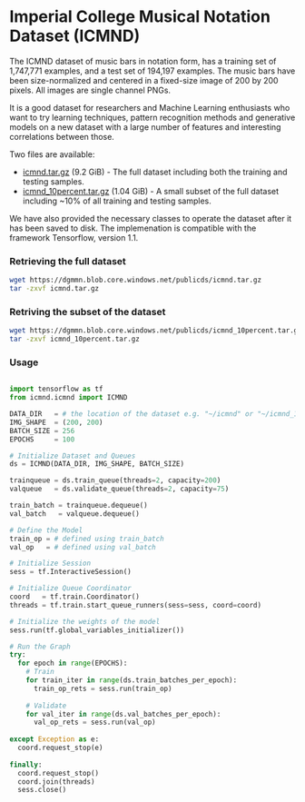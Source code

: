 # Imperial College Musical Notation Dataset (ICMND)

The ICMND dataset of music bars in notation form, has a training set of 1,747,771 examples, and a test set of 194,197 examples. The music bars have been size-normalized and centered in a fixed-size image of 200 by 200 pixels. All images are single channel PNGs.

It is a good dataset for researchers and Machine Learning enthusiasts who want to try learning techniques, pattern recognition methods and generative models on a new dataset with a large number of features and interesting correlations between those.

Two files are available:

- [icmnd.tar.gz](https://dgmmn.blob.core.windows.net/publicds/icmnd.tar.gz) (9.2 GiB) - The full dataset including both the training and testing samples.
- [icmnd_10percent.tar.gz](https://dgmmn.blob.core.windows.net/publicds/icmnd_10percent.tar.gz) (1.04 GiB) - A small subset of the full dataset including ~10% of all training and testing samples.

We have also provided the necessary classes to operate the dataset after it has been saved to disk. The implemenation is compatible with the framework Tensorflow, version 1.1.

### Retrieving the full dataset
```bash
wget https://dgmmn.blob.core.windows.net/publicds/icmnd.tar.gz
tar -zxvf icmnd.tar.gz
```

### Retriving the subset of the dataset
```bash
wget https://dgmmn.blob.core.windows.net/publicds/icmnd_10percent.tar.gz
tar -zxvf icmnd_10percent.tar.gz
```

### Usage

```python

import tensorflow as tf
from icmnd.icmnd import ICMND

DATA_DIR   = # the location of the dataset e.g. "~/icmnd" or "~/icmnd_10percent"
IMG_SHAPE  = (200, 200)
BATCH_SIZE = 256
EPOCHS     = 100

# Initialize Dataset and Queues
ds = ICMND(DATA_DIR, IMG_SHAPE, BATCH_SIZE)

trainqueue = ds.train_queue(threads=2, capacity=200)
valqueue   = ds.validate_queue(threads=2, capacity=75)

train_batch = trainqueue.dequeue()
val_batch   = valqueue.dequeue()

# Define the Model
train_op = # defined using train_batch
val_op   = # defined using val_batch

# Initialize Session
sess = tf.InteractiveSession()

# Initialize Queue Coordinator
coord   = tf.train.Coordinator()
threads = tf.train.start_queue_runners(sess=sess, coord=coord)

# Initialize the weights of the model
sess.run(tf.global_variables_initializer())

# Run the Graph
try:
  for epoch in range(EPOCHS):
    # Train
    for train_iter in range(ds.train_batches_per_epoch):
      train_op_rets = sess.run(train_op)
      
    # Validate
    for val_iter in range(ds.val_batches_per_epoch):
      val_op_rets = sess.run(val_op)
      
except Exception as e:
  coord.request_stop(e)
  
finally:
  coord.request_stop()
  coord.join(threads)
  sess.close()
```
